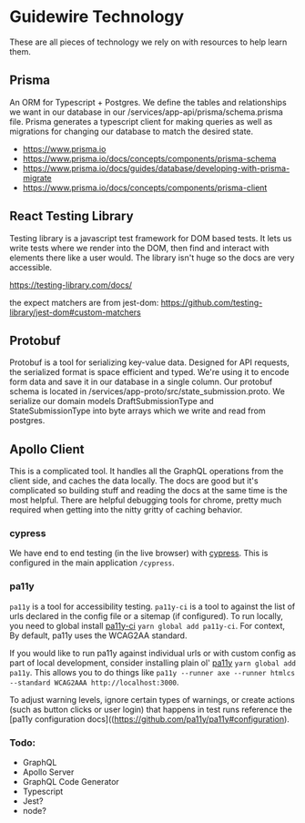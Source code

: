 # Guidewire Technology

These are all pieces of technology we rely on with resources to help learn them.

## Prisma

An ORM for Typescript + Postgres. We define the tables and relationships we want in our database in our /services/app-api/prisma/schema.prisma file. Prisma generates a typescript client for making queries as well as migrations for changing our database to match the desired state.

-   https://www.prisma.io
-   https://www.prisma.io/docs/concepts/components/prisma-schema
-   https://www.prisma.io/docs/guides/database/developing-with-prisma-migrate
-   https://www.prisma.io/docs/concepts/components/prisma-client

## React Testing Library

Testing library is a javascript test framework for DOM based tests. It lets us write tests where we render into the DOM, then find and interact with elements there like a user would. The library isn't huge so the docs are very accessible.

https://testing-library.com/docs/

the expect matchers are from jest-dom: https://github.com/testing-library/jest-dom#custom-matchers

## Protobuf

Protobuf is a tool for serializing key-value data. Designed for API requests, the serialized format is space efficient and typed. We're using it to encode form data and save it in our database in a single column. Our protobuf schema is located in /services/app-proto/src/state_submission.proto. We serialize our domain models DraftSubmissionType and StateSubmissionType into byte arrays which we write and read from postgres.

## Apollo Client

This is a complicated tool. It handles all the GraphQL operations from the client side, and caches the data locally. The docs are good but it's complicated so building stuff and reading the docs at the same time is the most helpful. There are helpful debugging tools for chrome, pretty much required when getting into the nitty gritty of caching behavior.

### cypress

We have end to end testing (in the live browser) with [cypress](https://www.cypress.io/). This is configured in the main application `/cypress`.

### pa11y

`pa11y` is a tool for accessibility testing. `pa11y-ci` is a tool to against the list of urls declared in the config file or a sitemap (if configured). To run locally, you need to global install [pa11y-ci](https://github.com/pa11y/pa11y-ci) `yarn global add pa11y-ci`. For context, By default, pa11y uses the WCAG2AA standard.

If you would like to run pa11y against individual urls or with custom config as part of local development, consider installing plain ol' [pa11y](https://github.com/pa11y/pa11y) `yarn global add pa11y`. This allows you to do things like `pa11y --runner axe --runner htmlcs --standard WCAG2AAA http://localhost:3000`.

To adjust warning levels, ignore certain types of warnings, or create actions (such as button clicks or user login) that happens in test runs reference the [pa11y configuration docs]((https://github.com/pa11y/pa11y#configuration).

### Todo:

-   GraphQL
-   Apollo Server
-   GraphQL Code Generator
-   Typescript
-   Jest?
-   node?
